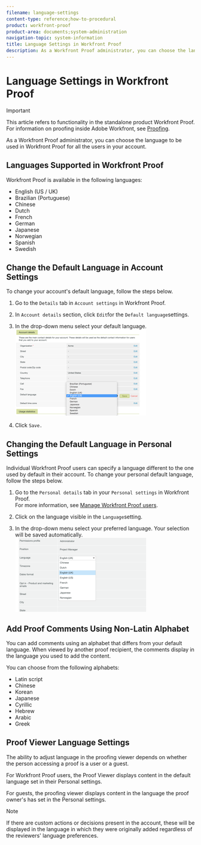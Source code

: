 ```yaml
---
filename: language-settings
content-type: reference;how-to-procedural
product: workfront-proof
product-area: documents;system-administration
navigation-topic: system-information
title: Language Settings in Workfront Proof
description: As a Workfront Proof administrator, you can choose the language to be used in Workfront Proof for all the users in your account.
---
```


# Language Settings in Workfront Proof

>[!IMPORTANT]
>
>This article refers to functionality in the standalone product Workfront Proof. For information on proofing inside Adobe Workfront, see [Proofing](../../../review-and-approve-work/proofing/proofing.md).

As a Workfront Proof administrator, you can choose the language to be used in Workfront Proof for all the users in your&nbsp;account.

## Languages Supported in Workfront Proof

Workfront Proof is available in the following languages:

* English (US / UK)
* Brazilian (Portuguese)
* Chinese
* Dutch
* French
* German
* Japanese
* Norwegian
* Spanish
* Swedish

## Change the Default Language in Account Settings

To change your account's default language, follow the steps below.

1. Go to the `Details` tab in  `Account settings` in&nbsp;Workfront Proof.

1. In `Account details` section, click  `Edit`for the  `Default language`settings.

1. In the drop-down menu select your default language.  
   ![account_language_setting.png](assets/account-language-setting-350x230.png)

1. Click  `Save.`

## Changing the Default Language in Personal Settings

Individual Workfront Proof&nbsp;users can specify a language different to the one used by default in their&nbsp;account. To change your personal default language, follow the steps below.

1. Go to the  `Personal details` tab in your  `Personal settings` in&nbsp;Workfront Proof.  
   For more information, see [Manage Workfront Proof users](../../../workfront-proof/wp-acct-admin/account-settings/manage-wp-users.md).

1. Click on the language visible in the `Language`setting.
1. In the drop-down menu select your preferred language.&nbsp;Your selection will be saved automatically.  
   ![personal_language_setting.png](assets/personal-language-setting-350x197.png)

## Add Proof Comments Using Non-Latin Alphabet

You can add comments using an alphabet that differs from your default language. When viewed by another proof recipient,&nbsp;the comments display in the language you used to add the content.&nbsp;

You can choose from the following alphabets:

* Latin script
* Chinese
* Korean
* Japanese
* Cyrillic
* Hebrew
* Arabic
* Greek

## Proof Viewer Language Settings

The ability to adjust language&nbsp;in the proofing viewer depends on whether the person accessing a proof is a user or a guest.

For Workfront Proof users, the Proof Viewer displays content in the default language set in their Personal settings.

For guests, the proofing viewer displays content in the language the proof owner's has set in the Personal settings.

>[!NOTE]
>
>If there are custom actions or decisions present in the account, these will be displayed in the language in which they were originally added regardless of the reviewers' language preferences.


